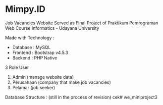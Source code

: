 # Mimpy.ID
Job Vacancies Website
Served as Final Project of Praktikum Pemrograman Web Course
Informatics - Udayana University

Made with Technology : 
- Database  : MySQL
- Frontend  : Bootstrap v4.5.3
- Backend   : PHP Native

3 Role User
1. Admin (manage website data)
2. Perusahaan (company that make job vacancies)
3. Pelamar (job seeker)

Database Structure : (still in the process of revision)
cek# we_miniproject3
